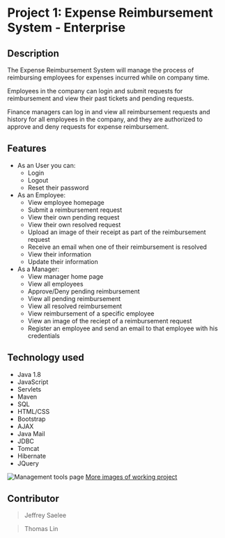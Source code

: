 # Project 1: Expense Reimbursement System - Enterprise

## Description

The Expense Reimbursement System will manage the process of reimbursing employees
    for expenses incurred while on company time.

Employees in the company can login and submit requests for reimbursement and
    view their past tickets and pending requests.

Finance managers can log in and view all reimbursement requests and history for
    all employees in the company, and they are authorized to approve and deny requests for expense
    reimbursement.

## Features
- As an User you can:
  - Login
  - Logout
  - Reset their password
- As an Employee:
  - View employee homepage
  - Submit a reimbursement request
  - View their own pending request
  - View their own resolved request
  - Upload an image of their receipt as part of the reimbursement request
  - Receive an email when one of their reimbursement is resolved
  - View their information
  - Update their information
- As a Manager:
  - View manager home page
  - View all employees
  - Approve/Deny pending reimbursement
  - View all pending reimbursement
  - View all resolved reimbursement
  - View reimbursement of a specific employee
  - View an image of the reciept of a reimbursement request
  - Register an employee and send an email to that employee with his credentials

## Technology used
 - Java 1.8
 - JavaScript
 - Servlets
 - Maven
 - SQL
 - HTML/CSS
 - Bootstrap
 - AJAX
 - Java Mail
 - JDBC
 - Tomcat
 - Hibernate
 - JQuery

![Management tools page](../image-assets/management-tools-page.png?raw=true)
[More images of working project](https://github.com/Servation/Expense-Reimbursement-System/tree/image-assets)

## Contributor
>Jeffrey Saelee

>Thomas Lin
